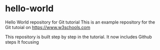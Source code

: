 # hello-world
Hello World repository for Git tutorial
This is an example repository for the Git tutoial on https://www.w3schools.com

This repository is built step by step in the tutorial.
It now includes Github steps
It focusing
